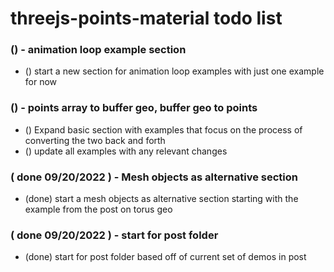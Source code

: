 # threejs-points-material todo list

### () - animation loop example section
* () start a new section for animation loop examples with just one example for now

### () - points array to buffer geo, buffer geo to points
* () Expand basic section with examples that focus on the process of converting the two back and forth
* () update all examples with any relevant changes

### ( done 09/20/2022 ) - Mesh objects as alternative section
* (done) start a mesh objects as alternative section starting with the example from the post on torus geo

### ( done 09/20/2022 ) - start for post folder
* (done) start for post folder based off of current set of demos in post